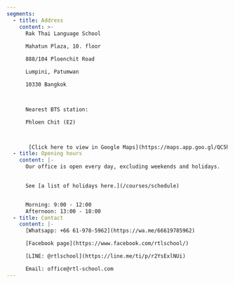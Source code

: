 ```yaml
---
segments:
  - title: Address
    content: >-
      Rak Thai Language School  
  
      Mahatun Plaza, 10. floor  

      888/104 Ploenchit Road    

      Lumpini, Patumwan  

      10330 Bangkok



      Nearest BTS station: 

      Phloen Chit (E2)



       [Click here to view in Google Maps](https://maps.app.goo.gl/QC5hyCZtvPyC3WdW9)
  - title: Opening hours
    content: |-
      Our office is open every day, excluding weekends and holidays.

     
      See [a list of holidays here.](/courses/schedule)


      Morning: 9:00 - 12:00  
      Afternoon: 13:00 - 18:00
  - title: Contact
    content: |-
      [Whatsapp: +66 61-978-5962](https://wa.me/66619785962)

      [Facebook page](https://www.facebook.com/rtlschool/)

      [LINE: @rtlschool](https://line.me/ti/p/r2YsExlNUi)

      Email: office@rtl-school.com
---
```

